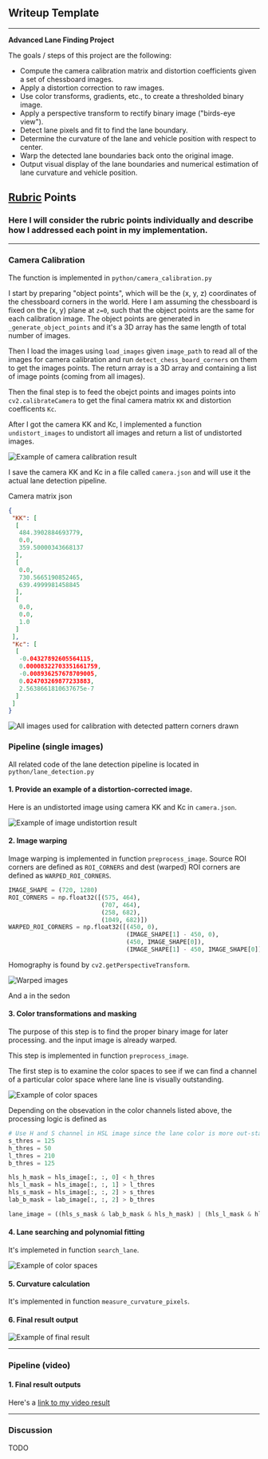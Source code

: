 ## Writeup Template

---

**Advanced Lane Finding Project**

The goals / steps of this project are the following:

* Compute the camera calibration matrix and distortion coefficients given a set of chessboard images.
* Apply a distortion correction to raw images.
* Use color transforms, gradients, etc., to create a thresholded binary image.
* Apply a perspective transform to rectify binary image ("birds-eye view").
* Detect lane pixels and fit to find the lane boundary.
* Determine the curvature of the lane and vehicle position with respect to center.
* Warp the detected lane boundaries back onto the original image.
* Output visual display of the lane boundaries and numerical estimation of lane curvature and vehicle position.
## [Rubric](https://review.udacity.com/#!/rubrics/571/view) Points

### Here I will consider the rubric points individually and describe how I addressed each point in my implementation.

---

### Camera Calibration

The function is implemented in `python/camera_calibration.py`

I start by preparing "object points", which will be the (x, y, z) coordinates of the chessboard corners in the world. Here I am assuming the chessboard is fixed on the (x, y) plane at `z=0`, such that the object points are the same for each calibration image. The object points are generated in `_generate_object_points` and it's a 3D array has the same length of total number of images.

Then I load the images using `load_images` given `image_path` to read all of the images for camera calibration and run `detect_chess_board_corners` on them to get the images points. The return array is a 3D array and containing a list of image points (coming from all images).

Then the final step is to feed the obejct points and images points into `cv2.calibrateCamera` to get the final camera matrix `KK` and distortion coefficents `Kc`.

After I got the camera KK and Kc, I implemented a function `undistort_images` to undistort all images and return a list of undistorted images.

![Example of camera calibration result](./output_images/camera_calibration_example.jpg)

I save the camera KK and Kc in a file called `camera.json` and will use it the actual lane detection pipeline.

Camera matrix json
```json
{
 "KK": [
  [
   484.3902884693779,
   0.0,
   359.50000343668137
  ],
  [
   0.0,
   730.5665190852465,
   639.4999981458845
  ],
  [
   0.0,
   0.0,
   1.0
  ]
 ],
 "Kc": [
  [
   -0.04327892605564115,
   0.00008322703351661759,
   -0.008936257678709005,
   0.024703269877233883,
   2.5638661810637675e-7
  ]
 ]
}
```

![All images used for calibration with detected pattern corners drawn](./output_images/undistort_images_with_detected_corners.png)


### Pipeline (single images)

All related code of the lane detection pipeline is located in `python/lane_detection.py`

#### 1. Provide an example of a distortion-corrected image.

Here is an undistorted image using camera KK and Kc in `camera.json`.

![Example of image undistortion result](./output_images/camera_calibration_example_2.jpg)


#### 2. Image warping

Image warping is implemented in function `preprocess_image`. Source ROI corners are defined as `ROI_CORNERS` and dest (warped) ROI corners are defined as `WARPED_ROI_CORNERS`.

```py
IMAGE_SHAPE = (720, 1280)
ROI_CORNERS = np.float32([(575, 464),
                          (707, 464),
                          (258, 682),
                          (1049, 682)])
WARPED_ROI_CORNERS = np.float32([(450, 0),
                                 (IMAGE_SHAPE[1] - 450, 0),
                                 (450, IMAGE_SHAPE[0]),
                                 (IMAGE_SHAPE[1] - 450, IMAGE_SHAPE[0])])
```

Homography is found by `cv2.getPerspectiveTransform`.

![Warped images](./output_images/straight_lines1_edge_images.jpg)

And a in the sedon

#### 3. Color transformations and masking
The purpose of this step is to find the proper binary image for later processing. and the input image is already warped.

This step is implemented in function `preprocess_image`.

The first step is to examine the color spaces to see if we can find a channel of a particular color space where lane line is visually outstanding.

![Example of color spaces](./output_images/straight_lines1_color_transform_comparison.jpg)

Depending on the obsevation in the color channels listed above, the processing logic is defined as

```py
# Use H and S channel in HSL image since the lane color is more out-standing than others
s_thres = 125
h_thres = 50
l_thres = 210
b_thres = 125

hls_h_mask = hls_image[:, :, 0] < h_thres
hls_l_mask = hls_image[:, :, 1] > l_thres
hls_s_mask = hls_image[:, :, 2] > s_thres
lab_b_mask = lab_image[:, :, 2] > b_thres

lane_image = ((hls_s_mask & lab_b_mask & hls_h_mask) | (hls_l_mask & hls_h_mask)).astype(np.uint8) * 255
```

#### 4. Lane searching and polynomial fitting

It's implemeted in function `search_lane`.

![Example of color spaces](./output_images/straight_lines1_lane_searching.jpg)

#### 5. Curvature calculation

It's implemented in function `measure_curvature_pixels`.

#### 6. Final result output

![Example of final result](./output_images/straight_lines1_result.jpg)

---

### Pipeline (video)

#### 1. Final result outputs

Here's a [link to my video result](./output_images/project_video.mp4)

---

### Discussion

TODO
